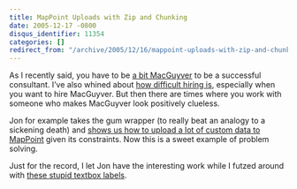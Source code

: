 ```yaml
---
title: MapPoint Uploads with Zip and Chunking
date: 2005-12-17 -0800
disqus_identifier: 11354
categories: []
redirect_from: "/archive/2005/12/16/mappoint-uploads-with-zip-and-chunking.aspx/"
---
```


As I recently said, you have to be [a bit
MacGuyver](https://haacked.com/archive/2005/12/16/11350.aspx) to be a
successful consultant. I’ve also whined about [how difficult hiring
is](https://haacked.com/archive/2005/12/16/11351.aspx), especially when
you want to hire MacGuyver. But then there are times where you work with
someone who makes MacGuyver look positively clueless.

Jon for example takes the gum wrapper (to really beat an analogy to a
sickening death) and [shows us how to upload a lot of custom data to
MapPoint](http://weblogs.asp.net/jgalloway/archive/2005/12/18/433432.aspx?Pending=true)
given its constraints. Now this is a sweet example of problem solving.

Just for the record, I let Jon have the interesting work while I futzed
around with [these stupid textbox
labels](https://haacked.com/archive/2005/12/12/11330.aspx).


